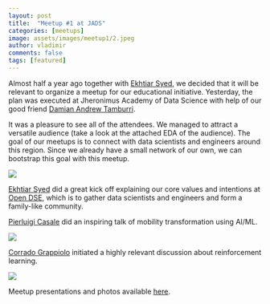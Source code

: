```yaml
---
layout: post
title:  "Meetup #1 at JADS"
categories: [meetups]
image: assets/images/meetup1/2.jpeg
author: vladimir
comments: false
tags: [featured]
---
```


Almost half a year ago together with [Ekhtiar Syed](), we decided that it will be relevant to organize a meetup for our educational initiative. Yesterday, the plan was executed at Jheronimus Academy of Data Science with help of our good friend [Damian Andrew Tamburri]().

It was a pleasure to see all of the attendees. We managed to attract a versatile audience (take a look at the attached EDA of the audience). The goal of our meetups is to connect with data scientists and engineers around this region. Since we already have a small network of our own, we can bootstrap this goal with this meetup.

![]({{site.baseurl}}/assets/images/meetup1/4.png)

[Ekhtiar Syed]({{site.baseurl}}/author-ekhtiar-syed) did a great kick off explaining our core values and intentions at [Open DSE]({{site.baseurl}}/welcome-to-open-dse), which is to gather data scientists and engineers and form a family-like community.

[Pierluigi Casale]({{site.baseurl}}/author-pierluigi-casale) did an inspiring talk of mobility transformation using AI/ML.

![]({{site.baseurl}}/assets/images/meetup1/1.jpeg)

[Corrado Grappiolo](https://www.linkedin.com/in/corrado-grappiolo/) initiated a highly relevant discussion about reinforcement learning.

![]({{site.baseurl}}/assets/images/meetup1/3.jpeg)

Meetup presentations and photos available [here](https://goo.gl/AwZv8R).

